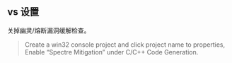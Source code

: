## vs 设置

关掉幽灵/熔断漏洞缓解检查。

> Create a win32 console project and click project name to properties, Enable “Spectre Mitigation” under C/C++ Code Generation.
